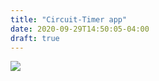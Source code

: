 ```yaml
---
title: "Circuit-Timer app"
date: 2020-09-29T14:50:05-04:00
draft: true
---
```


<div style="width:300px;">

![](https://media.giphy.com/media/A6SRN4k8x9aAPIrT83/source.gif)

</div>
